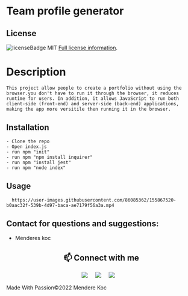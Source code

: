 # Team profile generator

## License

![licenseBadge](https://img.shields.io/badge/License-MIT-blue.svg)
MIT
[Full license information]("MIT").

# Description
```
This project allow people to create a portfolio without using the browser.you don't have to run it through the browser, it reduces runtime for users. In addition, it allows JavaScript to run both client-side (front-end) and server-side (back-end) applications, making the app more versitile then running it in the browser.
```
## Installation
```
- Clone the repo
- Open index.js
- run npm "init"
- run npm "npm install inquirer"
- run npm "install jest"
- run npm "node index"
```
  ## Usage
```
  https://user-images.githubusercontent.com/86085362/155867520-b0aac32f-539b-4d97-baca-ae7179f56a3a.mp4
```
## Contact for questions and suggestions:

- Menderes koc

<h2  align="center">📫 Connect with me </h2>
<p align="center">
  <a target="_blank"href="https://www.linkedin.com/in/mendereskoc/"><img src="https://img.shields.io/badge/linkedin-%230077B5.svg?&style=for-the-badge&logo=linkedin&logoColor=white" /></a>&nbsp;&nbsp;&nbsp;&nbsp;
  <a target="_blank"href="https://twitter.com/Mendereskoc4"><img src="https://img.shields.io/badge/twitter-%231DA1F2.svg?&style=for-the-badge&logo=twitter&logoColor=white" /></a>&nbsp;&nbsp;&nbsp;&nbsp;
  <a href="mailto:mndrs.kc@gmail.com?subject=Hello%20Menderes,%20From%20Github"><img src="https://img.shields.io/badge/gmail-%23D14836.svg?&style=for-the-badge&logo=gmail&logoColor=white" /></a>&nbsp;&nbsp;&nbsp;&nbsp;
</p>

Made With Passion©️2022 Mendere Koc
